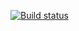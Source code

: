 [![Build status](https://ci.appveyor.com/api/projects/status/biu909pw1f4e6dss?svg=true)](https://ci.appveyor.com/project/Krasyulia/patterns-allure)

